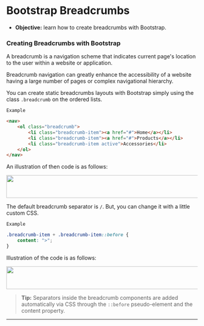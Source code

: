 # Bootstrap Breadcrumbs
- **Objective:** learn how to create breadcrumbs with Bootstrap.

### Creating Breadcrumbs with Bootstrap
A breadcrumb is a navigation scheme that indicates current page's location to the user within a website or application. 

Breadcrumb navigation can greatly enhance the accessibility of a website having a large number of pages or complex navigational hierarchy.

You can create static breadcrumbs layouts with Bootstrap simply using the class `.breadcrumb` on the ordered lists.

`Example`
```html
<nav>
    <ol class="breadcrumb">
        <li class="breadcrumb-item"><a href="#">Home</a></li>
        <li class="breadcrumb-item"><a href="#">Products</a></li>
        <li class="breadcrumb-item active">Accessories</li>
    </ol>
</nav>
```
An illustration of then code is as follows:

<a href="url"><img src="https://www.tutorialrepublic.com/lib/images/bootstrap-4/bootstrap-breadcrumb.png" height="60" width="800"></a>

The default breadcrumb separator is `/`. But, you can change it with a little custom CSS.

`Example`
```css
.breadcrumb-item + .breadcrumb-item::before {
    content: ">";
}
```
Illustration of the code is as follows:

<a href="url"><img src="https://www.tutorialrepublic.com/lib/images/bootstrap-4/bootstrap-breadcrumb-with-custom-separator.png" height="60" width="800"></a>

> **Tip:** Separators inside the breadcrumb components are added automatically via CSS through the `::before` pseudo-element and the content property.
---

